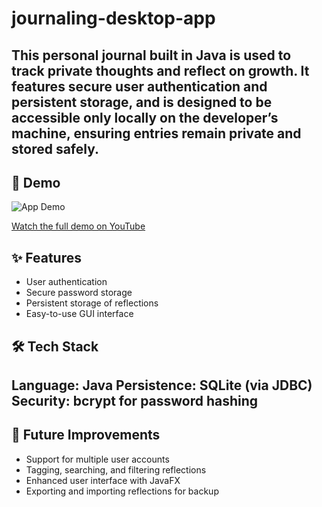 # journaling-desktop-app
This personal journal built in Java is used to track private thoughts and reflect on growth. 
It features secure user authentication and persistent storage, and is designed to be accessible only locally on the developer’s machine, ensuring entries remain private and stored safely.
---

## 🎥 Demo
![App Demo](assets/demo.gif)

[Watch the full demo on YouTube](https://youtu.be/your-demo-link)

## ✨ Features
- User authentication
- Secure password storage
- Persistent storage of reflections
- Easy-to-use GUI interface

## 🛠️ Tech Stack

Language: Java
Persistence: SQLite (via JDBC)
Security: bcrypt for password hashing
---

## 🔮 Future Improvements
- Support for multiple user accounts
- Tagging, searching, and filtering reflections
- Enhanced user interface with JavaFX
- Exporting and importing reflections for backup
